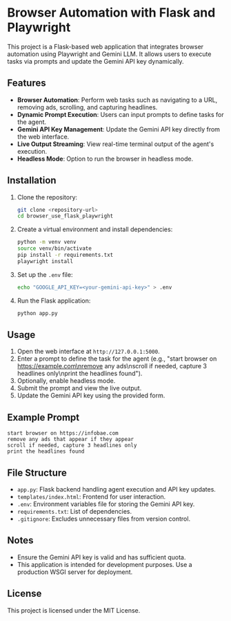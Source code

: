 # Browser Automation with Flask and Playwright

This project is a Flask-based web application that integrates browser automation using Playwright and Gemini LLM. It allows users to execute tasks via prompts and update the Gemini API key dynamically.

## Features

- **Browser Automation**: Perform web tasks such as navigating to a URL, removing ads, scrolling, and capturing headlines.
- **Dynamic Prompt Execution**: Users can input prompts to define tasks for the agent.
- **Gemini API Key Management**: Update the Gemini API key directly from the web interface.
- **Live Output Streaming**: View real-time terminal output of the agent's execution.
- **Headless Mode**: Option to run the browser in headless mode.

## Installation

1. Clone the repository:
   ```bash
   git clone <repository-url>
   cd browser_use_flask_playwright
   ```

2. Create a virtual environment and install dependencies:
   ```bash
   python -m venv venv
   source venv/bin/activate
   pip install -r requirements.txt
   playwright install
   ```

3. Set up the `.env` file:
   ```bash
   echo "GOOGLE_API_KEY=<your-gemini-api-key>" > .env
   ```

4. Run the Flask application:
   ```bash
   python app.py
   ```

## Usage

1. Open the web interface at `http://127.0.0.1:5000`.
2. Enter a prompt to define the task for the agent (e.g., "start browser on https://example.com\nremove any ads\nscroll if needed, capture 3 headlines only\nprint the headlines found").
3. Optionally, enable headless mode.
4. Submit the prompt and view the live output.
5. Update the Gemini API key using the provided form.

## Example Prompt

```
start browser on https://infobae.com
remove any ads that appear if they appear
scroll if needed, capture 3 headlines only
print the headlines found
```

## File Structure

- `app.py`: Flask backend handling agent execution and API key updates.
- `templates/index.html`: Frontend for user interaction.
- `.env`: Environment variables file for storing the Gemini API key.
- `requirements.txt`: List of dependencies.
- `.gitignore`: Excludes unnecessary files from version control.

## Notes

- Ensure the Gemini API key is valid and has sufficient quota.
- This application is intended for development purposes. Use a production WSGI server for deployment.

## License

This project is licensed under the MIT License.
